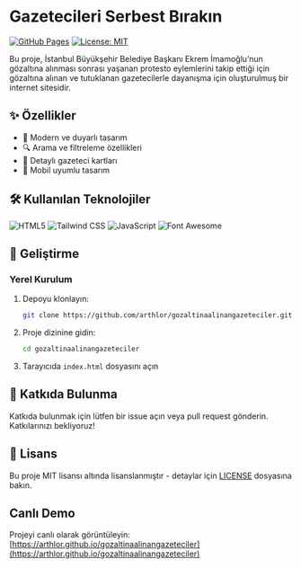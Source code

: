 # Gazetecileri Serbest Bırakın

[![GitHub Pages](https://img.shields.io/badge/GitHub%20Pages-Live-brightgreen)](https://arthlor.github.io/gozaltinaalinangazeteciler)
[![License: MIT](https://img.shields.io/badge/License-MIT-blue.svg)](https://opensource.org/licenses/MIT)


Bu proje, İstanbul Büyükşehir Belediye Başkanı Ekrem İmamoğlu’nun gözaltına alınması sonrası yaşanan protesto eylemlerini takip ettiği için gözaltına alınan ve tutuklanan gazetecilerle dayanışma için oluşturulmuş bir internet sitesidir.


## ✨ Özellikler

- 🎨 Modern ve duyarlı tasarım
- 🔍 Arama ve filtreleme özellikleri
- 📇 Detaylı gazeteci kartları
- 📱 Mobil uyumlu tasarım

## 🛠️ Kullanılan Teknolojiler

![HTML5](https://img.shields.io/badge/HTML5-E34F26?style=flat&logo=html5&logoColor=white)
![Tailwind CSS](https://img.shields.io/badge/Tailwind_CSS-38B2AC?style=flat&logo=tailwind-css&logoColor=white)
![JavaScript](https://img.shields.io/badge/JavaScript-F7DF1E?style=flat&logo=javascript&logoColor=black)
![Font Awesome](https://img.shields.io/badge/Font_Awesome-339AF0?style=flat&logo=font-awesome&logoColor=white)

## 🚀 Geliştirme

### Yerel Kurulum

1. Depoyu klonlayın:
   ```bash
   git clone https://github.com/arthlor/gozaltinaalinangazeteciler.git
   ```
2. Proje dizinine gidin:
   ```bash
   cd gozaltinaalinangazeteciler
   ```
3. Tarayıcıda `index.html` dosyasını açın

## 🤝 Katkıda Bulunma

Katkıda bulunmak için lütfen bir issue açın veya pull request gönderin. Katkılarınızı bekliyoruz!

## 📄 Lisans

Bu proje MIT lisansı altında lisanslanmıştır - detaylar için [LICENSE](LICENSE) dosyasına bakın.

## Canlı Demo

Projeyi canlı olarak görüntüleyin: [https://arthlor.github.io/gozaltinaalinangazeteciler](https://arthlor.github.io/gozaltinaalinangazeteciler)
